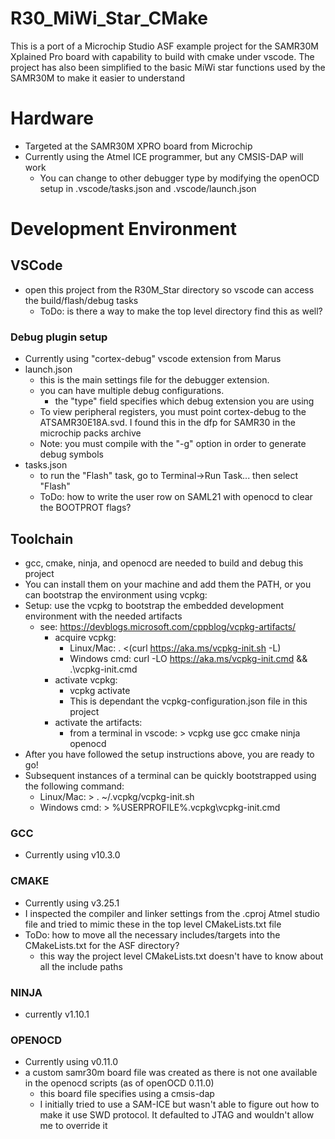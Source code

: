 # R30_MiWi_Star_CMake
This is a port of a Microchip Studio ASF example project for the SAMR30M Xplained Pro board with capability to build with cmake under vscode. The project has also been simplified to the basic MiWi star functions used by the SAMR30M to make it easier to understand

# Hardware
* Targeted at the SAMR30M XPRO board from Microchip 
* Currently using the Atmel ICE programmer, but any CMSIS-DAP will work
    * You can change to other debugger type by modifying the openOCD setup in .vscode/tasks.json and .vscode/launch.json

# Development Environment
## VSCode
* open this project from the R30M_Star directory so vscode can access the build/flash/debug tasks
    * ToDo: is there a way to make the top level directory find this as well?

### Debug plugin setup
* Currently using "cortex-debug" vscode extension from Marus
* launch.json
    * this is the main settings file for the debugger extension.
    * you can have multiple debug configurations. 
        * the "type" field specifies which debug extension you are using
    * To view peripheral registers, you must point cortex-debug to the ATSAMR30E18A.svd. I found this in the dfp for SAMR30 in the microchip packs archive
    * Note: you must compile with the "-g" option in order to generate debug symbols
* tasks.json
    * to run the "Flash" task, go to Terminal->Run Task... then select "Flash"
    * ToDo: how to write the user row on SAML21 with openocd to clear the BOOTPROT flags?

## Toolchain
* gcc, cmake, ninja, and openocd are needed to build and debug this project
* You can install them on your machine and add them the PATH, or you can bootstrap the environment using vcpkg:
* Setup: use the vcpkg to bootstrap the embedded development environment with the needed artifacts
    * see: https://devblogs.microsoft.com/cppblog/vcpkg-artifacts/ 
        * acquire vcpkg:
            * Linux/Mac: . <(curl https://aka.ms/vcpkg-init.sh -L) 
            * Windows cmd: curl -LO https://aka.ms/vcpkg-init.cmd && .\vcpkg-init.cmd
        * activate vcpkg:
            * vcpkg activate 
            * This is dependant the vcpkg-configuration.json file in this project
        * activate the artifacts:
            * from a terminal in vscode: > vcpkg use gcc cmake ninja openocd
* After you have followed the setup instructions above, you are ready to go!
* Subsequent instances of a terminal can be quickly bootstrapped using the following command:
    * Linux/Mac: > . ~/.vcpkg/vcpkg-init.sh
    * Windows cmd: > %USERPROFILE%\.vcpkg\vcpkg-init.cmd

### GCC
* Currently using v10.3.0

### CMAKE
* Currently using v3.25.1
* I inspected the compiler and linker settings from the .cproj Atmel studio file and tried to mimic these in the top level CMakeLists.txt file
* ToDo: how to move all the necessary includes/targets into the CMakeLists.txt for the ASF directory?
    * this way the project level CMakeLists.txt doesn't have to know about all the include paths

### NINJA
* currently v1.10.1

### OPENOCD
* Currently using v0.11.0
* a custom samr30m board file was created as there is not one available in the openocd scripts (as of openOCD 0.11.0)
    * this board file specifies using a cmsis-dap
    * I initially tried to use a SAM-ICE but wasn't able to figure out how to make it use SWD protocol. It defaulted to JTAG and wouldn't allow me to override it
